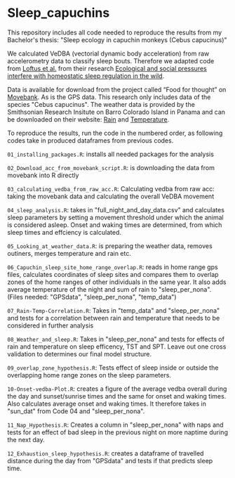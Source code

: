 # Sleep_capuchins

This repository includes all code needed to reproduce the results from my Bachelor's thesis: "Sleep ecology in capuchin monkeys (Cebus capucinus)"

We calculated VeDBA (vectorial dynamic body acceleration) from raw accelerometry data to classify sleep bouts. Therefore we adapted code from [Loftus et al.](https://github.com/CarterLoftus/baboon_sleep) from their research [Ecological and social pressures interfere with homeostatic sleep regulation in the wild](https://doi.org/10.7554/eLife.73695).

Data is available for download from the project called “Food for thought” on [Movebank](https://www.movebank.org/). 
As is the GPS data.
This research only includes data of the species "Cebus capucinus". 
The weather data is provided by the Smithsonian Research Insitute on Barro Colorado Island in Panama and can be downloaded on their website: [Rain](https://smithsonian.figshare.com/articles/dataset/Barro_Colorado_Island_Clearing_Precipitation/10042463) and [Temperature](https://smithsonian.figshare.com/articles/dataset/Barro_Colorado_Island_Clearing_Air_Temperature/10042451).

To reproduce the results, run the code in the numbered order, as following codes take in produced dataframes from previous codes.
  
`01_installing_packages.R`: installs all needed packages for the analysis

`02_Download_acc_from_movebank_script.R`: is downloading the data from movebank into R directly

`03_calculating_vedba_from_raw_acc.R`: Calculating vedba from raw acc: taking the movebank data and calculating the overall VeDBA movement 

`04_sleep_analysis.R`: takes in "full_night_and_day_data.csv" and calculates sleep parameters by setting a movement threshold under which the animal is considered asleep. Onset and waking times are determined, from which sleep times and effciency is calculated.

`05_Looking_at_weather_data.R`: is preparing the weather data, removes outiners, merges temperature and rain etc.

`06_Capuchin_sleep_site_home_range_overlap.R`: reads in home range gps files, calculates coordinates of sleep sites and compares them to overlap zones of the home ranges of other individuals in the same year. It also adds average temperature of the night and sum of rain to "sleep_per_nona". (Files needed: "GPSdata", "sleep_per_nona", "temp_data")

`07_Rain-Temp-Correlation.R`: Takes in "temp_data" and "sleep_per_nona" and tests for a correlation between rain and temperature that needs to be considered in further analysis 

`08_Weather_and_sleep.R`: Takes in "sleep_per_nona" and tests for effects of rain and temperature on sleep efficency, TST and SPT. Leave out one cross validation to determines our final model structure.

`09_overlap_zone_hypothesis.R`: Tests effect of sleep inside or outside the overlapping home range zones on the sleep parameters. 

`10-Onset-vedba-Plot.R`: creates a figure of the average vedba overall during the day and sunset/sunrise times and the same for onset and waking times. Also calculates average onset and waking times. It therefore takes in "sun_dat" from Code 04 and "sleep_per_nona".  

`11_Nap_Hypothesis.R`: Creates a column in "sleep_per_nona" with naps and tests for an effect of bad sleep in the previous night on more naptime during the next day. 

`12_Exhaustion_sleep_hypothesis.R`: creates a dataframe of travelled distance during the day from "GPSdata" and tests if that predicts sleep time.
